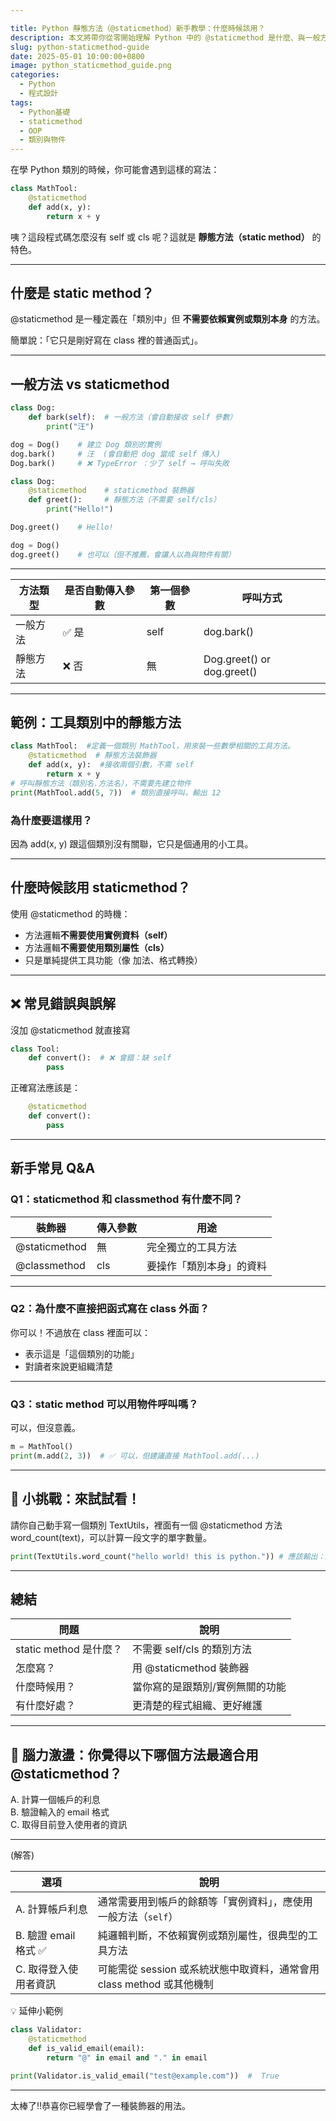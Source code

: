 ```yaml
---

title: Python 靜態方法（@staticmethod）新手教學：什麼時候該用？
description: 本文將帶你從零開始理解 Python 中的 @staticmethod 是什麼、與一般方法的差別、什麼時候該使用，搭配實用範例與常見問答，幫助你輕鬆掌握靜態方法的觀念。
slug: python-staticmethod-guide
date: 2025-05-01 10:00:00+0800
image: python_staticmethod_guide.png
categories:
  - Python
  - 程式設計
tags:
  - Python基礎
  - staticmethod
  - OOP
  - 類別與物件
---
```



在學 Python 類別的時候，你可能會遇到這樣的寫法：
```python
class MathTool:
    @staticmethod  
    def add(x, y):
        return x + y
```


咦？這段程式碼怎麼沒有 self 或 cls 呢？這就是 **靜態方法（static method）** 的特色。


---

##  什麼是 static method？

@staticmethod 是一種定義在「類別中」但 **不需要依賴實例或類別本身** 的方法。

簡單說：「它只是剛好寫在 class 裡的普通函式」。

---

##  一般方法  vs  staticmethod

```python
class Dog:
    def bark(self):  # 一般方法（會自動接收 self 參數）
        print("汪")

dog = Dog()    # 建立 Dog 類別的實例
dog.bark()     # 汪  (會自動把 dog 當成 self 傳入)
Dog.bark()     # ❌ TypeError ：少了 self → 呼叫失敗

```

```python
class Dog:
    @staticmethod    # staticmethod 裝飾器
    def greet():     # 靜態方法（不需要 self/cls）
        print("Hello!")

Dog.greet()    # Hello!

dog = Dog()   
dog.greet()    # 也可以（但不推薦，會讓人以為與物件有關）

```



---

| 方法類型       | 是否自動傳入參數 | 第一個參數 | 呼叫方式           |
|----------------|------------------|-------------|---------------------|
| 一般方法        | ✅ 是             | self      | dog.bark()        |
| 靜態方法        | ❌ 否             | 無          | Dog.greet() or dog.greet() |

---

## 範例：工具類別中的靜態方法

```python
class MathTool:  #定義一個類別 MathTool，用來裝一些數學相關的工具方法。
    @staticmethod  # 靜態方法裝飾器
    def add(x, y):  #接收兩個引數，不需 self
        return x + y
# 呼叫靜態方法（類別名.方法名），不需要先建立物件
print(MathTool.add(5, 7))  # 類別直接呼叫，輸出 12
```


###  為什麼要這樣用？
因為 add(x, y) 跟這個類別沒有關聯，它只是個通用的小工具。

---

## 什麼時候該用 staticmethod？

使用 @staticmethod 的時機：
- 方法邏輯**不需要使用實例資料（self）**
- 方法邏輯**不需要使用類別屬性（cls）**
- 只是單純提供工具功能（像 加法、格式轉換）

---

## ❌ 常見錯誤與誤解


沒加 @staticmethod 就直接寫
```python
class Tool:
    def convert():  # ❌ 會錯：缺 self
        pass
```


正確寫法應該是：
```python
    @staticmethod
    def convert():
        pass
```


---

## 新手常見 Q&A

### Q1：staticmethod 和 classmethod 有什麼不同？
| 裝飾器         | 傳入參數 | 用途                         |
|----------------|----------|------------------------------|
| @staticmethod| 無       | 完全獨立的工具方法           |
| @classmethod | cls    | 要操作「類別本身」的資料     |

---

### Q2：為什麼不直接把函式寫在 class 外面？
你可以！不過放在 class 裡面可以：
- 表示這是「這個類別的功能」
- 對讀者來說更組織清楚

---

### Q3：static method 可以用物件呼叫嗎？
可以，但沒意義。

```python
m = MathTool()
print(m.add(2, 3))  # ✅ 可以，但建議直接 MathTool.add(...)
```


---

## 🧩 小挑戰：來試試看！

請你自己動手寫一個類別 TextUtils，裡面有一個 @staticmethod 方法 word_count(text)，可以計算一段文字的單字數量。

```python
print(TextUtils.word_count("hello world! this is python.")) # 應該輸出：5
```


---

## 總結

| 問題                             | 說明 |
|----------------------------------|------|
| static method 是什麼？           | 不需要 self/cls 的類別方法 |
| 怎麼寫？                         | 用 @staticmethod 裝飾器 |
| 什麼時候用？                     | 當你寫的是跟類別/實例無關的功能 |
| 有什麼好處？                     | 更清楚的程式組織、更好維護 |

---

## 💬 腦力激盪：你覺得以下哪個方法最適合用 @staticmethod？

A. 計算一個帳戶的利息  
B. 驗證輸入的 email 格式  
C. 取得目前登入使用者的資訊  

---

(解答)


| 選項             |  說明                                             |
| -------------- | ---------------------------------------------- |
| A. 計算帳戶利息      |  通常需要用到帳戶的餘額等「實例資料」，應使用一般方法（`self`）             |
| B. 驗證 email 格式 ✅ | 純邏輯判斷，不依賴實例或類別屬性，很典型的工具方法                      |
| C. 取得登入使用者資訊   | 可能需從 session 或系統狀態中取資料，通常會用 class method 或其他機制 |

💡 延伸小範例
```python
class Validator:
    @staticmethod
    def is_valid_email(email):
        return "@" in email and "." in email

print(Validator.is_valid_email("test@example.com"))  #  True
```
---
太棒了!!恭喜你已經學會了一種裝飾器的用法。
